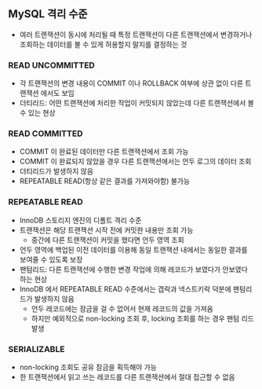 ## MySQL 격리 수준

- 여러 트랜잭션이 동시에 처리될 때 특정 트랜잭션이 다른 트랜잭션에서 변경하거나 조회하는 데이터를 볼 수 있게 허용할지 말지를 결정하는 것

### READ UNCOMMITTED

- 각 트랜잭션의 변경 내용이 COMMIT 이나 ROLLBACK 여부에 상관 없이 다른 트랜잭션 에서도 보임
- 더티리드: 어떤 트랜잭션에 처리한 작업이 커밋되지 않았는데 다른 트랜잭션에서 볼 수 있는 현상

### READ COMMITTED

- COMMIT 이 완료된 데이터만 다른 트랜잭션에서 조회 가능
- COMMIT 이 완료되지 않았을 경우 다른 트랜잭션에서는 언두 로그의 데이터 조회
- 더티리드가 발생하지 않음
- REPEATABLE READ(항상 같은 결과를 가져와야함) 불가능

### REPEATABLE READ

- InnoDB 스토리지 엔진의 디폴트 격리 수준
- 트랜잭션은 해당 트랜잭션 시작 전에 커밋한 내용만 조회 가능
    - 중간에 다른 트랜잭션이 커밋을 했다면 언두 영역 조회
- 언두 영역에 백업된 이전 데이터를 이용해 동일 트랜잭션 내에서는 동일한 결과를 보여줄 수 있도록 보장
- 팬텀리드: 다른 트랜잭션에 수행한 변경 작업에 의해 레코드가 보였다가 안보였다 하는 현상
- InnoDB 에서 REPEATABLE READ 수준에서는 갭락과 넥스트키락 덕분에 팬텀리드가 발생하지 않음
    - 언두 레코드에는 잠금을 걸 수 없어서 현재 레코드의 값을 가져옴
    - 하지만 예외적으로 non-locking 조회 후, locking 조회를 하는 경우 팬텀 리드 발생

### SERIALIZABLE

- non-locking 조회도 공유 잠금을 획득해야 가능
- 한 트랜잭션에서 읽고 쓰는 레코드를 다른 트랜잭션에서 절대 접근할 수 없음